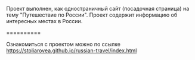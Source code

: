 Проект выполнен, как одностраничный сайт (посадочная страница) на тему "Путешествие по России". 
Проект содержит информацию об интересных местах в России.

==========

Ознакомиться с проектом можно по ссылке https://stoliarovea.github.io/russian-travel/index.html
